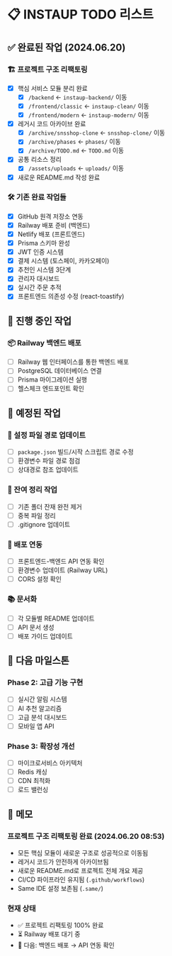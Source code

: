 # 📋 INSTAUP TODO 리스트

## ✅ 완료된 작업 (2024.06.20)

### 🏗️ 프로젝트 구조 리팩토링
- [x] 핵심 서비스 모듈 분리 완료
  - [x] `/backend` ← `instaup-backend/` 이동
  - [x] `/frontend/classic` ← `instaup-clean/` 이동
  - [x] `/frontend/modern` ← `instaup-modern/` 이동
- [x] 레거시 코드 아카이브 완료
  - [x] `/archive/snsshop-clone` ← `snsshop-clone/` 이동
  - [x] `/archive/phases` ← `phases/` 이동
  - [x] `/archive/TODO.md` ← `TODO.md` 이동
- [x] 공통 리소스 정리
  - [x] `/assets/uploads` ← `uploads/` 이동
- [x] 새로운 README.md 작성 완료

### 🛠️ 기존 완료 작업들
- [x] GitHub 원격 저장소 연동
- [x] Railway 배포 준비 (백엔드)
- [x] Netlify 배포 (프론트엔드)
- [x] Prisma 스키마 완성
- [x] JWT 인증 시스템
- [x] 결제 시스템 (토스페이, 카카오페이)
- [x] 추천인 시스템 3단계
- [x] 관리자 대시보드
- [x] 실시간 주문 추적
- [x] 프론트엔드 의존성 수정 (react-toastify)

## 🔄 진행 중인 작업

### 📦 Railway 백엔드 배포
- [ ] Railway 웹 인터페이스를 통한 백엔드 배포
- [ ] PostgreSQL 데이터베이스 연결
- [ ] Prisma 마이그레이션 실행
- [ ] 헬스체크 엔드포인트 확인

## 📅 예정된 작업

### 🔧 설정 파일 경로 업데이트
- [ ] `package.json` 빌드/시작 스크립트 경로 수정
- [ ] 환경변수 파일 경로 점검
- [ ] 상대경로 참조 업데이트

### 🧹 잔여 정리 작업
- [ ] 기존 폴더 잔재 완전 제거
- [ ] 중복 파일 정리
- [ ] .gitignore 업데이트

### 🚀 배포 연동
- [ ] 프론트엔드-백엔드 API 연동 확인
- [ ] 환경변수 업데이트 (Railway URL)
- [ ] CORS 설정 확인

### 📚 문서화
- [ ] 각 모듈별 README 업데이트
- [ ] API 문서 생성
- [ ] 배포 가이드 업데이트

## 🎯 다음 마일스톤

### Phase 2: 고급 기능 구현
- [ ] 실시간 알림 시스템
- [ ] AI 추천 알고리즘
- [ ] 고급 분석 대시보드
- [ ] 모바일 앱 API

### Phase 3: 확장성 개선
- [ ] 마이크로서비스 아키텍처
- [ ] Redis 캐싱
- [ ] CDN 최적화
- [ ] 로드 밸런싱

## 📝 메모

### 프로젝트 구조 리팩토링 완료 (2024.06.20 08:53)
- 모든 핵심 모듈이 새로운 구조로 성공적으로 이동됨
- 레거시 코드가 안전하게 아카이브됨
- 새로운 README.md로 프로젝트 전체 개요 제공
- CI/CD 파이프라인 유지됨 (`.github/workflows`)
- Same IDE 설정 보존됨 (`.same/`)

### 현재 상태
- ✅ 프로젝트 리팩토링 100% 완료
- ⏳ Railway 배포 대기 중
- 🎯 다음: 백엔드 배포 → API 연동 확인
